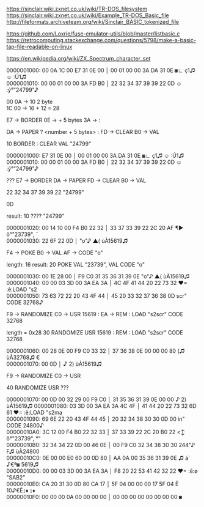 https://sinclair.wiki.zxnet.co.uk/wiki/TR-DOS_filesystem
https://sinclair.wiki.zxnet.co.uk/wiki/Example_TR-DOS_Basic_file
http://fileformats.archiveteam.org/wiki/Sinclair_BASIC_tokenized_file

https://github.com/Loxrie/fuse-emulator-utils/blob/master/listbasic.c
https://retrocomputing.stackexchange.com/questions/5798/make-a-basic-tap-file-readable-on-linux

https://en.wikipedia.org/wiki/ZX_Spectrum_character_set

0000001000: 00 0A 1C 00 E7 31 0E 00 │ 00 01 00 00 3A DA 31 0E   ◙∟ ç1♫  ☺  :Ú1♫                                      
0000001010: 00 00 01 00 00 3A FD B0 │ 22 32 34 37 39 39 22 0D    ☺  :ý°"24799"♪

00 0A -> 10
<line number> 2 byte    
1C 00 -> 16 + 12 = 28 
<length of this line>

E7 -> BORDER
0E -> <number> + 5 bytes
3A -> :

DA -> PAPER ? <number + 5 bytes> :
FD -> CLEAR
B0 -> VAL

10 BORDER <number> : CLEAR VAL "24799"

0000001000:             E7 31 0E 00 │ 00 01 00 00 3A DA 31 0E   ◙∟ ç1♫  ☺  :Ú1♫                                      
0000001010: 00 00 01 00 00 3A FD B0 │ 22 32 34 37 39 39 22 0D   ☺  :ý°"24799"♪

???
E7 -> BORDER
DA -> PAPER
FD -> CLEAR
B0 -> VAL 

22 32 34 37 39 39 22
"24799"

0D
<new line>

result:
10 ???? "24799"

0000001020: 00 14 10 00 F4 B0 22 32 │ 33 37 33 39 22 2C 20 AF   ¶► ô°"23739", ¯                              
0000001030: 22 6F 22 0D             │                          "o"♪ ▲( ùÀ15619♫

F4 -> POKE
B0 -> VAL
AF -> CODE "o"

length: 16
result:
20 POKE VAL "23739", VAL CODE "o"

0000001030:             00 1E 28 00 │ F9 C0 31 35 36 31 39 0E  "o"♪ ▲( ùÀ15619♫                          
0000001040: 00 00 03 3D 00 3A EA 3A │ 4C 4F 41 44 20 22 73 32    ♥= :ê:LOAD "s2                 
0000001050: 73 63 72 22 20 43 4F 44 │ 45 20 33 32 37 36 38 0D  scr" CODE 32768♪  

F9 -> RANDOMIZE
C0 -> USR 15619 <number> : 
EA -> REM : LOAD "s2scr" CODE 32768

length = 0x28
30 RANDOMIZE USR 15619 <number> : REM : LOAD "s2scr" CODE 32768

0000001060: 00 28 0E 00 F9 C0 33 32 │ 37 36 38 0E 00 00 00 80   (♫ ùÀ32768♫   €                    
0000001070: 00 0D                   │                           ♪ 2) ùÀ15619♫

F9 -> RANDOMIZE
C0 -> USR

40 RANDOMIZE USR ???

0000001070: 00 0D 00 32 29 00 F9 C0 │ 31 35 36 31 39 0E 00 00   ♪ 2) ùÀ15619♫
0000001080: 03 3D 00 3A EA 3A 4C 4F │ 41 44 20 22 73 32 6D 61  ♥= :ê:LOAD "s2ma                     
0000001090: 69 6E 22 20 43 4F 44 45 │ 20 32 34 38 30 30 0D 00  in" CODE 24800♪                      
00000010A0: 3C 12 00 F4 B0 22 32 33 │ 37 33 39 22 2C 20 B0 22  <↕ ô°"23739", °"                      
00000010B0: 32 34 34 22 0D 00 46 0E │ 00 F9 C0 32 34 38 30 30  244"♪ F♫ ùÀ24800                    
00000010C0: 0E 00 00 E0 60 00 0D 80 │ AA 0A 00 35 36 31 39 0E  ♫  à` ♪€ª◙ 5619♫                   
00000010D0: 00 00 03 3D 00 3A EA 3A │ F8 20 22 53 41 42 32 22    ♥= :ê:ø "SAB2"                    
00000010E0: CA 20 31 30 0D 80 CA 17 │ 5F 04 00 00 00 17 5F 04  Ê 10♪€Ê↨_♦   ↨_♦                    
00000010F0: 00 00 00 0A 00 00 00 00 │ 00 00 00 00 00 00 00 00     ◙            